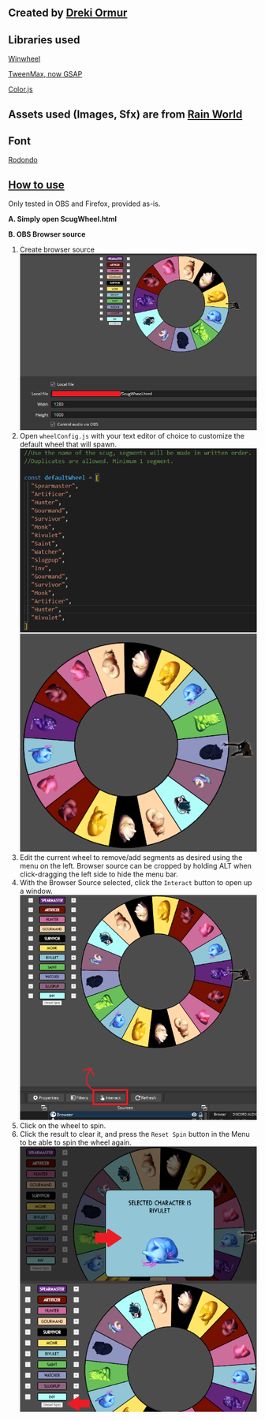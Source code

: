 ## **Created by [Dreki Ormur](https://bsky.app/profile/drekiormur.bsky.social)**

## Libraries used  
[Winwheel](https://github.com/zarocknz/javascript-winwheel)

[TweenMax, now GSAP](https://gsap.com/)  

[Color.js](https://colorjs.io/docs/contrast)  

## Assets used (Images, Sfx) are from [Rain World](https://store.steampowered.com/app/312520/Rain_World/)

## Font  
[Rodondo](https://www.dafont.com/rodondo.font)

## <ins>How to use</ins>

Only tested in OBS and Firefox, provided as-is.

**A. Simply open ScugWheel.html**

**B. OBS Browser source**
 1. Create browser source
 ![](Example/OBS_Source.png)
 2. Open `wheelConfig.js` with your text editor of choice to customize the default wheel that will spawn.
 ![](Example/ConfigWheel1.png) ![](Example/ConfigWheel2.png)
 3. Edit the current wheel to remove/add segments as desired using the menu on the left. Browser source can be cropped by holding ALT when click-dragging the left side to hide the menu bar.
 4. With the Browser Source selected, click the `Interact` button to open up a window. ![](Example/OBS_Interact.png)
 5. Click on the wheel to spin.  
 6. Click the result to clear it, and press the `Reset Spin` button in the Menu to be able to spin the wheel again.
 ![](Example/OBS_ResetWheel.png)
